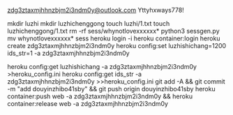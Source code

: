 zdg3ztaxmjhhnzbjm2i3ndm0y@outlook.com
Yttyhxways778!

mkdir luzhi
mkdir luzhichenggong
touch luzhi/1.txt
touch luzhichenggong/1.txt
rm -rf sess/whynotlovexxxxxx*
python3 sessgen.py
mv whynotlovexxxxxx* sess
heroku login -i
heroku container:login
heroku create zdg3ztaxmjhhnzbjm2i3ndm0y
heroku config:set luzhishichang=1200 ids_str=1 -a zdg3ztaxmjhhnzbjm2i3ndm0y

heroku config:get luzhishichang -a zdg3ztaxmjhhnzbjm2i3ndm0y >heroku_config.ini
heroku config:get ids_str -a zdg3ztaxmjhhnzbjm2i3ndm0y >>heroku_config.ini
git add -A && git commit -m "add douyinzhibo41sby" && git push origin douyinzhibo41sby
heroku container:push web -a zdg3ztaxmjhhnzbjm2i3ndm0y && heroku container:release web -a zdg3ztaxmjhhnzbjm2i3ndm0y